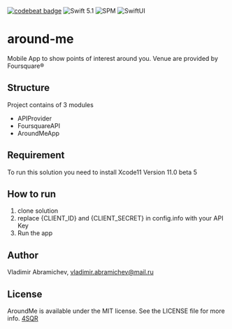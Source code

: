 [![codebeat badge](https://codebeat.co/badges/0711f644-38b5-4b49-9528-caaeb3c32c82)](https://codebeat.co/projects/github-com-descorp-around-me-master)
![Swift 5.1](https://img.shields.io/badge/Swift-5.1-green.svg?style=flat)
![SPM](https://img.shields.io/badge/swift-package-manager-blue.svg?style=flat)
![SwiftUI](https://img.shields.io/badge/swiftUI-blue.svg?style=flat)

# around-me
Mobile App to show points of interest around you.
Venue are provided by Foursquare®

## Structure
Project contains of 3 modules

* APIProvider
* FoursquareAPI
* AroundMeApp


## Requirement
To run this solution you need to install Xcode11 Version 11.0 beta 5


## How to run
1. clone solution
2. replace {CLIENT_ID} and {CLIENT_SECRET} in config.info with your API Key
3. Run the app

## Author

Vladimir Abramichev, vladimir.abramichev@mail.ru

## License

AroundMe is available under the MIT license. See the LICENSE file for more info.
[4SQR](https://uc281c5b026bc9352084f0ed0eb7.previews.dropboxusercontent.com/p/thumb/AAjpI1I0kIcHLds7nwE26sTjotwhWrRD-RhGpMDA67zoE-JmSez3PrH97KuOQ3pFkObBwePccpo-conca0UsxmYzgO9np1Jel7hNslYGxB7Jfjw-dHIPmzGg5Od6VqGu0tq8D2L8xMH-3T-Cf5e2rLHkxa2wuVN9uHmf7Rf8HIWOJfkub9X6cCrtxmvl9NsyZoX0yOSHHfZMErlldty5hpbzXKVm_GA4ffnBYAogEYV3hO43iIJwSFaFBNVbHkuWu86F6gXQ0iNJ5IwlqT8mfb-Vl7JbpcAEMago13v47jIHH15bp1s7YuuXubXv87y9LnPglyz-FBnDB7Rg_-zu5R7g/p.png?fv_content=true&size_mode=5)
